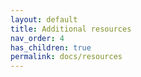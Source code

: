 ```yaml
---
layout: default
title: Additional resources
nav_order: 4
has_children: true
permalink: docs/resources
---
```

